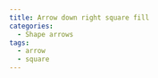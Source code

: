 ```yaml
---
title: Arrow down right square fill
categories:
  - Shape arrows
tags:
  - arrow
  - square
---
```

